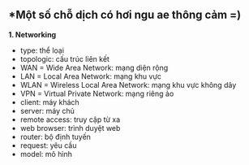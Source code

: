 *Một số chỗ dịch có hơi ngu ae thông cảm =)
---
**1. Networking**
- type: thể loại
- topologic: cấu trúc liên kết
- WAN = Wide Area Network: mạng diện rộng
- LAN = Local Area Network: mạng khu vực
- WLAN = Wireless Local Area Network: mạng khu vực không dây
- VPN = Virtual Private Network: mạng riêng ảo
- client: máy khách
- server: máy chủ
- remote access: truy cập từ xa
- web browser: trình duyệt web
- router: bộ định tuyến
- request: yêu cầu
- model: mô hình
